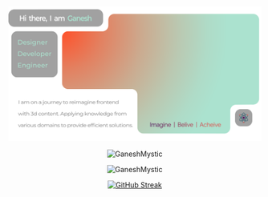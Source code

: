<a href="#"> <img  src="./SVG/jelly2.svg" alt="Image" ></a>

<p align="center">
  <img src="https://github-readme-stats.vercel.app/api/top-langs?username=GaneshMystic&show_icons=true&locale=en&layout=compact" alt="GaneshMystic" />
</p>

<p align="center">
  <img width="380" src="https://github-readme-stats.vercel.app/api?username=GaneshMystic&show_icons=true&locale=en" alt="GaneshMystic" />
</p>

<p align="center">
<a href="https://git.io/streak-stats"><img src="https://streak-stats.demolab.com?user=GaneshMystic&hide_border=true&border_radius=32&mode=weekly&card_width=610&fire=EB5454" alt="GitHub Streak" /></a>
</p>
